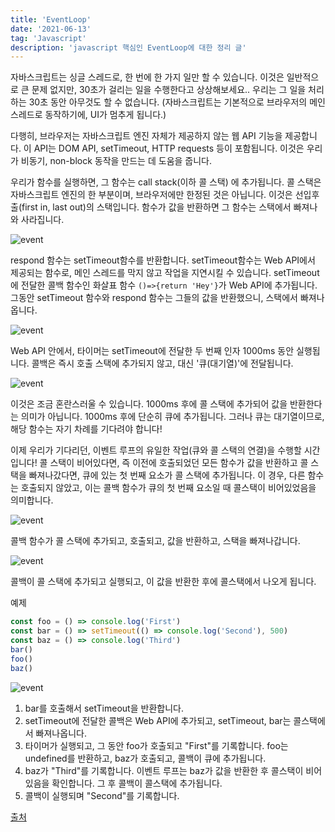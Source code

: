 ```yaml
---
title: 'EventLoop'
date: '2021-06-13'
tag: 'Javascript'
description: 'javascript 핵심인 EventLoop에 대한 정리 글'
---
```


자바스크립트는 싱글 스레드로, 한 번에 한 가지 일만 할 수 있습니다. 이것은 일반적으로 큰 문제 없지만, 30초가 걸리는 일을 수행한다고 상상해보세요.. 우리는 그 일을 처리하는 30초 동안 아무것도 할 수 없습니다. (자바스크립트는 기본적으로 브라우저의 메인 스레드로 동작하기에, UI가 멈추게 됩니다.)

다행히, 브라우저는 자바스크립트 엔진 자체가 제공하지 않는 웹 API 기능을 제공합니다. 이 API는 DOM API, setTimeout, HTTP requests 등이 포함됩니다. 이것은 우리가 비동기, non-block 동작을 만드는 데 도움을 줍니다.

우리가 함수를 실행하면, 그 함수는 call stack(이하 콜 스택) 에 추가됩니다. 콜 스택은 자바스크립트 엔진의 한 부분이며, 브라우저에만 한정된 것은 아닙니다. 이것은 선입후출(first in, last out)의 스택입니다. 함수가 값을 반환하면 그 함수는 스택에서 빠져나와 사라집니다.

![event](https://res.cloudinary.com/practicaldev/image/fetch/s--44yasyNX--/c_limit%2Cf_auto%2Cfl_progressive%2Cq_66%2Cw_880/https://devtolydiahallie.s3-us-west-1.amazonaws.com/gid1.6.gif)

respond 함수는 setTimeout함수를 반환합니다. setTimeout함수는 Web API에서 제공되는 함수로, 메인 스레드를 막지 않고 작업을 지연시킬 수 있습니다. setTimeout에 전달한 콜백 함수인 화살표 함수 `()=>{return 'Hey'}`가 Web API에 추가됩니다. 그동안 setTimeout 함수와 respond 함수는 그들의 값을 반환했으니, 스택에서 빠져나옵니다.

![event](https://res.cloudinary.com/practicaldev/image/fetch/s--d_n4m4HH--/c_limit%2Cf_auto%2Cfl_progressive%2Cq_66%2Cw_880/https://devtolydiahallie.s3-us-west-1.amazonaws.com/gif2.1.gif)

Web API 안에서, 타이머는 setTimeout에 전달한 두 번째 인자 1000ms 동안 실행됩니다. 콜백은 즉시 호출 스택에 추가되지 않고, 대신 '큐(대기열)'에 전달됩니다.

![event](https://res.cloudinary.com/practicaldev/image/fetch/s--MewGMdte--/c_limit%2Cf_auto%2Cfl_progressive%2Cq_66%2Cw_880/https://devtolydiahallie.s3-us-west-1.amazonaws.com/gif3.1.gif)

이것은 조금 혼란스러울 수 있습니다. 1000ms 후에 콜 스택에 추가되어 값을 반환한다는 의미가 아닙니다. 1000ms 후에 단순히 큐에 추가됩니다. 그러나 큐는 대기열이므로, 해당 함수는 자기 차례를 기다려야 합니다!

이제 우리가 기다리던, 이벤트 루프의 유일한 작업(큐와 콜 스택의 연결)을 수행할 시간입니다! 콜 스택이 비어있다면, 즉 이전에 호출되었던 모든 함수가 값을 반환하고 콜 스택을 빠져나갔다면, 큐에 있는 첫 번째 요소가 콜 스택에 추가됩니다. 이 경우, 다른 함수는 호출되지 않았고, 이는 콜백 함수가 큐의 첫 번째 요소일 때 콜스택이 비어있었음을 의미합니다.

![event](https://res.cloudinary.com/practicaldev/image/fetch/s--b2BtLfdz--/c_limit%2Cf_auto%2Cfl_progressive%2Cq_66%2Cw_880/https://devtolydiahallie.s3-us-west-1.amazonaws.com/gif4.gif)

콜백 함수가 콜 스택에 추가되고, 호출되고, 값을 반환하고, 스택을 빠져나갑니다.

![event](https://res.cloudinary.com/practicaldev/image/fetch/s--NYOknEYi--/c_limit%2Cf_auto%2Cfl_progressive%2Cq_66%2Cw_880/https://devtolydiahallie.s3-us-west-1.amazonaws.com/gif5.gif)

콜백이 콜 스택에 추가되고 실행되고, 이 값을 반환한 후에 콜스택에서 나오게 됩니다.

예제

```js
const foo = () => console.log('First')
const bar = () => setTimeout(() => console.log('Second'), 500)
const baz = () => console.log('Third')
bar()
foo()
baz()
```

![event](https://res.cloudinary.com/practicaldev/image/fetch/s--BLtCLQcd--/c_limit%2Cf_auto%2Cfl_progressive%2Cq_66%2Cw_880/https://devtolydiahallie.s3-us-west-1.amazonaws.com/gif14.1.gif)

1. bar를 호출해서 setTimeout을 반환합니다.
2. setTimeout에 전달한 콜백은 Web API에 추가되고, setTimeout, bar는 콜스택에서 빠져나옵니다.
3. 타이머가 실행되고, 그 동안 foo가 호출되고 "First"를 기록합니다. foo는 undefined를 반환하고, baz가 호출되고, 콜백이 큐에 추가됩니다.
4. baz가 "Third"를 기록합니다. 이벤트 루프는 baz가 값을 반환한 후 콜스택이 비어있음을 확인합니다. 그 후 콜백이 콜스택에 추가됩니다.
5. 콜백이 실행되며 "Second"를 기록합니다.

[출처](https://dev.to/lydiahallie/javascript-visualized-event-loop-3dif)
